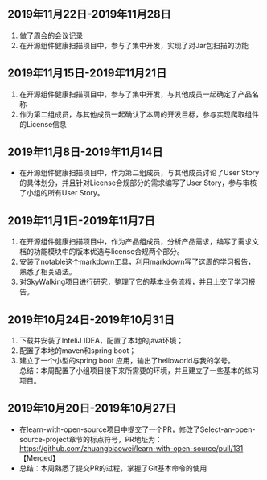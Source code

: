 ﻿## 2019年11月22日-2019年11月28日
1. 做了周会的会议记录
2. 在开源组件健康扫描项目中，参与了集中开发，实现了对Jar包扫描的功能

## 2019年11月15日-2019年11月21日
1. 在开源组件健康扫描项目中，参与了集中开发，与其他成员一起确定了产品名称
2. 作为第二组成员，与其他成员一起确认了本周的开发目标，参与实现爬取组件的License信息


## 2019年11月8日-2019年11月14日
- 在开源组件健康扫描项目中，作为第二组成员，与其他成员讨论了User Story的具体划分，并且针对License合规部分的需求编写了User Story，参与审核了小组的所有User Story。


## 2019年11月1日-2019年11月7日
1. 在开源组件健康扫描项目中，作为产品组成员，分析产品需求，编写了需求文档的功能模块中的版本优选与license合规两个部分。
2. 安装了notable这个markdown工具，利用markdown写了这周的学习报告，熟悉了相关语法。
3. 对SkyWalking项目进行研究，整理了它的基本业务流程，并且上交了学习报告。

## 2019年10月24日-2019年10月31日
1. 下载并安装了InteliJ IDEA，配置了本地的java环境；
2. 配置了本地的maven和spring boot；
3. 建立了一个小型的spring boot 应用，输出了helloworld与我的学号。  
总结：本周配置了小组项目接下来所需要的环境，并且建立了一些基本的练习项目。

## 2019年10月20日-2019年10月27日
- 在learn-with-open-source项目中提交了一个PR，修改了Select-an-open-source-project章节的标点符号，PR地址为：https://github.com/zhuangbiaowei/learn-with-open-source/pull/131  【Merged】
- 总结：本周熟悉了提交PR的过程，掌握了Git基本命令的使用
